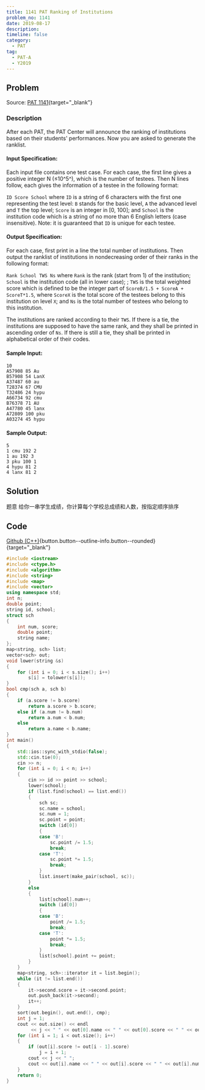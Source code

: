 ```yaml
---
title: 1141 PAT Ranking of Institutions
problem_no: 1141
date: 2019-08-17
description: 
timeline: false
category:
  - PAT
tag:
  - PAT-A
  - Y2019
---
```


<!--more-->

## Problem

Source: [PAT 1141](){target="_blank"}

### Description

After each PAT, the PAT Center will announce the ranking of institutions based on their students' performances. Now you
are asked to generate the ranklist.

#### Input Specification:

Each input file contains one test case. For each case, the first line gives a positive integer N (≤10^5^), which is the
number of testees. Then N lines follow, each gives the information of a testee in the following format:

`ID Score School`
where `ID` is a string of 6 characters with the first one representing the test level: `B` stands for the basic
level, `A` the advanced level and `T` the top level; `Score` is an integer in [0, 100]; and `School` is the institution
code which is a string of no more than 6 English letters (case insensitive). Note: it is guaranteed that `ID` is unique
for each testee.

#### Output Specification:

For each case, first print in a line the total number of institutions. Then output the ranklist of institutions in
nondecreasing order of their ranks in the following format:

`Rank School TWS Ns`
where `Rank` is the rank (start from 1) of the institution; `School` is the institution code (all in lower case);
; `TWS` is the total weighted score which is defined to be the integer part of `ScoreB/1.5 + ScoreA + ScoreT*1.5`,
where `ScoreX` is the total score of the testees belong to this institution on level `X`; and `Ns` is the total number
of testees who belong to this institution.

The institutions are ranked according to their `TWS`. If there is a tie, the institutions are supposed to have the same
rank, and they shall be printed in ascending order of `Ns`. If there is still a tie, they shall be printed in
alphabetical order of their codes.

#### Sample Input:

```
10
A57908 85 Au
B57908 54 LanX
A37487 60 au
T28374 67 CMU
T32486 24 hypu
A66734 92 cmu
B76378 71 AU
A47780 45 lanx
A72809 100 pku
A03274 45 hypu
```

#### Sample Output:

```
5
1 cmu 192 2
1 au 192 3
3 pku 100 1
4 hypu 81 2
4 lanx 81 2
```

## Solution

题意 给你一串学生成绩，你计算每个学校总成绩和人数，按指定顺序排序

## Code

[Github (C++)](https://github.com/Alomerry/algorithm/blob/master/pat/a/){button.button--outline-info.button--rounded}{target="_blank"}


```cpp
#include <iostream>
#include <ctype.h>
#include <algorithm>
#include <string>
#include <map>
#include <vector>
using namespace std;
int n;
double point;
string id, school;
struct sch
{
    int num, score;
    double point;
    string name;
};
map<string, sch> list;
vector<sch> out;
void lower(string &s)
{
    for (int i = 0; i < s.size(); i++)
        s[i] = tolower(s[i]);
}
bool cmp(sch a, sch b)
{
    if (a.score != b.score)
        return a.score > b.score;
    else if (a.num != b.num)
        return a.num < b.num;
    else
        return a.name < b.name;
}
int main()
{
    std::ios::sync_with_stdio(false);
    std::cin.tie(0);
    cin >> n;
    for (int i = 0; i < n; i++)
    {
        cin >> id >> point >> school;
        lower(school);
        if (list.find(school) == list.end())
        {
            sch sc;
            sc.name = school;
            sc.num = 1;
            sc.point = point;
            switch (id[0])
            {
            case 'B':
                sc.point /= 1.5;
                break;
            case 'T':
                sc.point *= 1.5;
                break;
            }
            list.insert(make_pair(school, sc));
        }
        else
        {
            list[school].num++;
            switch (id[0])
            {
            case 'B':
                point /= 1.5;
                break;
            case 'T':
                point *= 1.5;
                break;
            }
            list[school].point += point;
        }
    }
    map<string, sch>::iterator it = list.begin();
    while (it != list.end())
    {
        it->second.score = it->second.point;
        out.push_back(it->second);
        it++;
    }
    sort(out.begin(), out.end(), cmp);
    int j = 1;
    cout << out.size() << endl
         << j << " " << out[0].name << " " << out[0].score << " " << out[0].num << endl;
    for (int i = 1; i < out.size(); i++)
    {
        if (out[i].score != out[i - 1].score)
            j = i + 1;
        cout << j << " ";
        cout << out[i].name << " " << out[i].score << " " << out[i].num << endl;
    }
    return 0;
}
```
